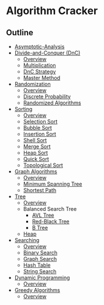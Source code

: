 # Algorithm Cracker

## Outline

* [Asymptotic-Analysis](#asymptotic-analysis)
* [Divide-and-Conquer (DnC)][DnC Overview]
    * [Overview][DnC Overview]
    * [Multiplication](divide-and-conquer/multiplication.md)
    * [DnC Strategy](divide-and-conquer/dnc-strategy.md)
    * [Master Method](divide-and-conquer/master-method.md)
* [Randomization][Randomization Overview]
    * [Overview][Randomization Overview]
    * [Discrete Probability](randomization/discrete-probability.md)
    * [Randomized Algorithms](randomized-algorithms.md)
* [Sorting][Sorting Overview]
    * [Overview][Sorting Overview]
    * [Selection Sort](sorting/selection-sort.md)
    * [Bubble Sort](sorting/bubble-sort.md)
    * [Insertion Sort](sorting/insertion-sort.md)
    * [Shell Sort](sorting/shell-sort.md)
    * [Merge Sort](sorting/merge-sort.md)
    * [Heap Sort](sorting/heap-sort.md)
    * [Quick Sort](sorting/quick-sort.md)
    * [Topological Sort](sorting/topological-sort.md)
* [Graph Algorithms][Graph Algo]
    * [Overview][Graph Algo]
    * [Minimum Spanning Tree](graph-algorithms/minimum-spanning-tree.md)
    * [Shortest Path](graph-algorithms/shortest-path.md)
* [Tree][tree]
    * [Overview][tree]
    * Balanced Search Tree
        * [AVL Tree](tree/avl-tree.md)
        * [Red-Black Tree](tree/red-black-tree.md)
        * [B Tree](tree/b-tree.md)
    * [Heap](tree/heap.md)
* [Searching][Searching Overview]
    * [Overview][Searching Overview]
    * [Binary Search](searching/binary-search.md)
    * [Graph Search](searching/graph-search.md)
    * [Hash Table](searching/hash-table.md)
    * [String Search](searching/string-search.md)
* [Dynamic Programming][dynamic]
    * [Overview][dynamic]
* [Greedy Algorithms][greedy]
    * [Overview][greedy]

[DnC Overview]: divide-and-conquer/overview.md
[Randomization Overview]: randomization/overview.md
[Sorting Overview]: sorting/overview.md
[Graph Algo]: graph-algorithms/overview.md
[tree]: tree/overview.md
[Searching Overview]: searching/overview.md
[dynamic]: dynamic-programming/overview.md
[greedy]: greedy-algorithms/overview.md
